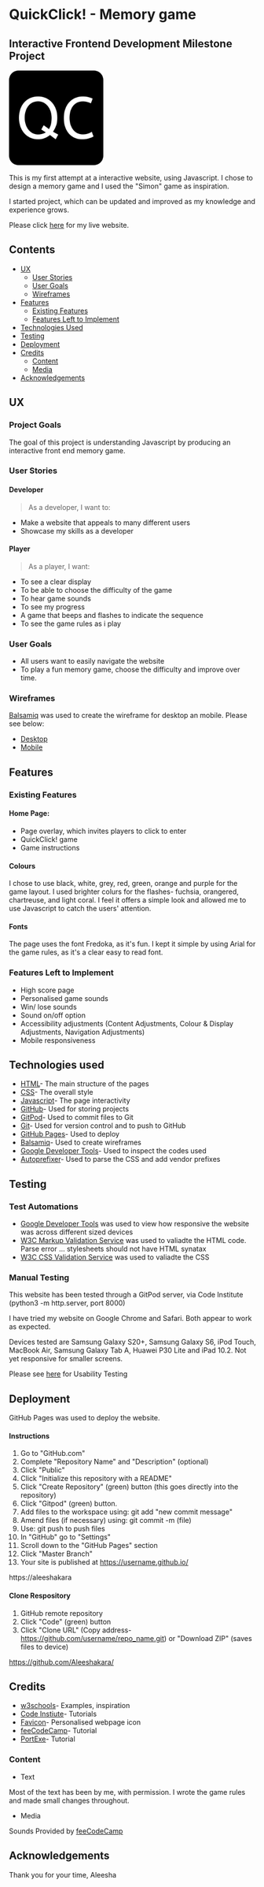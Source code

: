 # QuickClick! - Memory game

## Interactive Frontend Development Milestone Project


![Image](https://github.com/Aleeshakara/interactive-frontend/blob/main/assets/images/favicon.png)

This is my first attempt at a interactive website, using Javascript. I chose to design a memory game and I used the "Simon" game as inspiration.

I started project, which can be updated and improved as my knowledge and experience grows.

Please click [here]() for my live website.

## Contents

* [UX](#ux)
  - [User Stories](#user-stories)
  - [User Goals](#user-goals)
  - [Wireframes](#wireframes)
* [Features](#features)
  - [Existing Features](#existing-features)
  - [Features Left to Implement](#features-left-to-implement)
* [Technologies Used](#technologies-used)
* [Testing](#testing)
* [Deployment](#deployment)
* [Credits](#credits)
  - [Content](#content)
  - [Media](#media)
* [Acknowledgements](#acknowledgements)

## UX

### Project Goals

The goal of this project is understanding Javascript by producing an interactive front end memory game. 

### User Stories

#### Developer

>As a developer, I want to:
* Make a website that appeals to many different users
* Showcase my skills as a developer

#### Player

>As a player, I want:
* To see a clear display
* To be able to choose the difficulty of the game
* To hear game sounds
* To see my progress
* A game that beeps and flashes to indicate the sequence
* To see the game rules as i play

### User Goals

* All users want to easily navigate the website
* To play a fun memory game, choose the difficulty and improve over time. 


### Wireframes

[Balsamiq](https://balsamiq.com/) was used to create the wireframe for desktop an mobile. 
Please see below:
* [Desktop](https://github.com/Aleeshakara/interactive-frontend/blob/main/Wireframes/QuickClick!-Desktop.pdf) 
* [Mobile](https://github.com/Aleeshakara/interactive-frontend/blob/main/Wireframes/QuickClick!-Mobile.pdf) 


## Features

### Existing Features

#### Home Page:
  * Page overlay, which invites players to click to enter
  * QuickClick! game
  * Game instructions

#### Colours

I chose to use black, white, grey, red, green, orange and purple for the game layout. I used brighter colurs for the flashes- fuchsia, orangered, chartreuse, and light coral. I feel it offers a simple look and allowed me to use Javascript to catch the users' attention. 

#### Fonts

The page uses the font Fredoka, as it's fun. I  kept it simple by using Arial for the game rules, as it's a clear easy to read font. 


### Features Left to Implement

* High score page
* Personalised game sounds
* Win/ lose sounds
* Sound on/off option
* Accessibility adjustments (Content Adjustments, Colour & Display Adjustments, Navigation Adjustments)
* Mobile responsiveness


## Technologies used

*	[HTML](https://html.com/)- The main structure of the pages
*	[CSS](https://css-tricks.com)- The overall style
* [Javascript](https://www.javascript.com/)- The page interactivity
*	[GitHub](https://github.com)- Used for storing projects
*	[GitPod](https://www.gitpod.io)- Used to commit files to Git
*	[Git](https://git-scm.com)- Used for version control and to push to GitHub
*	[GitHub Pages](https://pages.github.com)- Used to deploy
* [Balsamiq](https://balsamiq.com/)- Used to create wireframes
* [Google Developer Tools](https://developers.google.com/web/tools/chrome-devtools/open)- Used to inspect the codes used
* [Autoprefixer](https://autoprefixer.github.io/)- Used to parse the CSS and add vendor prefixes


## Testing

### Test Automations

* [Google Developer Tools](https://developers.google.com/web/tools/chrome-devtools/open) was used to view how responsive the website was across different sized devices
* [W3C Markup Validation Service](https://validator.w3.orghttps://jigsaw.w3.org/css-validator/) was used to valiadte the HTML code. Parse error <!DOCTYPE html>... stylesheets should not have HTML synatax
* [W3C CSS Validation Service](https://jigsaw.w3.org/css-validator/) was used to valiadte the CSS 

### Manual Testing

This website has been tested through a GitPod server, via Code Institute (python3 -m http.server, port 8000)

I have tried my website on Google Chrome and Safari. Both appear to work as expected. 

Devices tested are Samsung Galaxy S20+, Samsung Galaxy S6, iPod Touch, MacBook Air, Samsung Galaxy Tab A, Huawei P30 Lite and iPad 10.2. Not yet responsive for smaller screens.

Please see [here]() for Usability Testing


## Deployment

GitHub Pages was used to deploy the website.

#### Instructions

1.  Go to "GitHub.com"
2.  Complete "Repository Name" and "Description" (optional) 
3.  Click "Public"
4.  Click "Initialize this repository with a README"
5.  Click "Create Repository" (green) button (this goes directly into the repository)
6.  Click "Gitpod" (green) button. 
7.  Add files to the workspace  using: git add "new commit message"
8.  Amend files (if necessary) using: git commit -m (file)                                                    
9.  Use: git push to push files                                                     
10. In "GitHub" go to "Settings"                                                       
11. Scroll down to the "GitHub Pages" section
12. Click "Master Branch"
13. Your site is published at https://username.github.io/
 
https://aleeshakara

#### Clone Respository

1.	GitHub remote repository 
2.	Click "Code" (green)  button
3.  Click "Clone URL" (Copy address- https://github.com/username/repo_name.git) or "Download ZIP" (saves files to device)

https://github.com/Aleeshakara/


## Credits

* [w3schools](https://www.w3schools.com/)- Examples, inspiration
* [Code Instiute](https://codeinstitute.net/)- Tutorials
* [Favicon](https://favicon.io/)- Personalised webpage icon
* [feeCodeCamp](https://www.freecodecamp.org/)- Tutorial
* [PortExe](https://portexe.com/)- Tutorial
 


### Content

* Text

Most of the text has been by me, with permission. I wrote the game rules and made small changes throughout.

* Media

Sounds Provided by [feeCodeCamp](https://www.freecodecamp.org/)



## Acknowledgements



Thank you for your time,
Aleesha  





